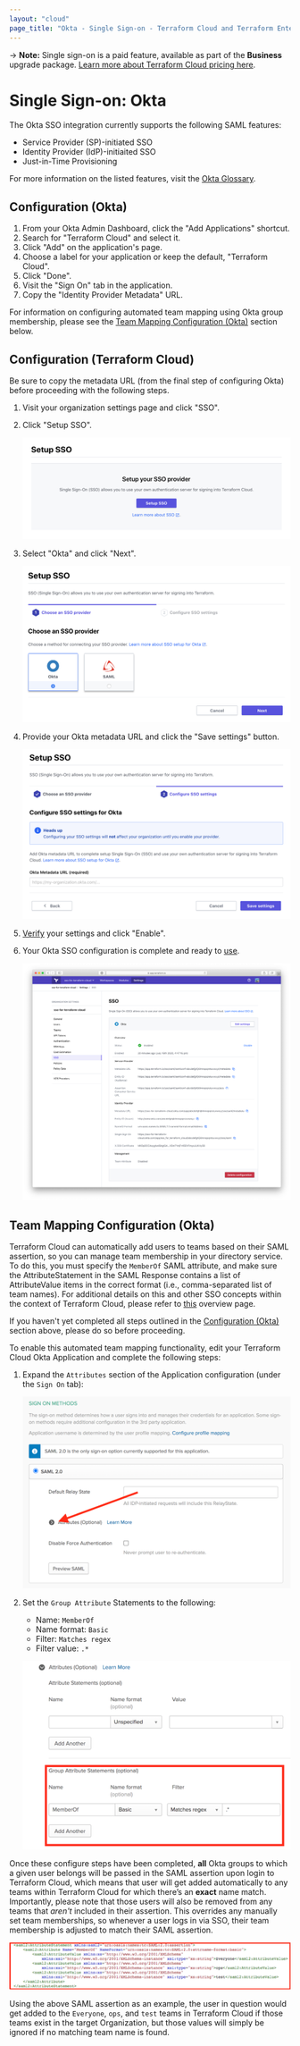 ```yaml
---
layout: "cloud"
page_title: "Okta - Single Sign-on - Terraform Cloud and Terraform Enterprise"
---
```


-> **Note:** Single sign-on is a paid feature, available as part of the **Business** upgrade package. [Learn more about Terraform Cloud pricing here](https://www.hashicorp.com/products/terraform/pricing/).

# Single Sign-on: Okta

The Okta SSO integration currently supports the following SAML features:

- Service Provider (SP)-initiated SSO
- Identity Provider (IdP)-initiaited SSO
- Just-in-Time Provisioning

For more information on the listed features, visit the [Okta Glossary](https://help.okta.com/en/prod/Content/Topics/Reference/glossary.htm).

## Configuration (Okta)

1. From your Okta Admin Dashboard, click the "Add Applications" shortcut.
2. Search for "Terraform Cloud" and select it.
3. Click "Add" on the application's page.
4. Choose a label for your application or keep the default, "Terraform Cloud".
5. Click "Done".
6. Visit the "Sign On" tab in the application.
7. Copy the "Identity Provider Metadata" URL.

For information on configuring automated team mapping using Okta group membership, please see the [Team Mapping Configuration (Okta)](#team-mapping-configuration-okta-) section below. 

## Configuration (Terraform Cloud)

Be sure to copy the metadata URL (from the final step of configuring Okta) before proceeding with the following steps.

1. Visit your organization settings page and click "SSO".

2. Click "Setup SSO".

    ![sso-setup](../images/sso/setup.png)

3. Select "Okta" and click "Next".

    ![sso-wizard-choose-provider-okta](../images/sso/wizard-choose-provider-okta.png)

4. Provide your Okta metadata URL and click the "Save settings" button.

    ![sso-wizard-configure-settings-okta](../images/sso/wizard-configure-settings-okta.png)

5. [Verify](./testing.html) your settings and click "Enable".

6. Your Okta SSO configuration is complete and ready to [use](../single-sign-on.html#using-sso).

    ![sso-settings](../images/sso/settings-okta.png)

## Team Mapping Configuration (Okta)

Terraform Cloud can automatically add users to teams based on their SAML assertion, so you can manage team membership in your directory service. To do this, you must specify the `MemberOf` SAML attribute, and make sure the AttributeStatement in the SAML Response contains a list of AttributeValue items in the correct format (i.e., comma-separated list of team names). For additional details on this and other SSO concepts within the context of Terraform Cloud, please refer to [this](../single-sign-on.html) overview page.

If you haven't yet completed all steps outlined in the [Configuration (Okta)](#configuration-okta-) section above, please do so before proceeding.

To enable this automated team mapping functionality, edit your Terraform Cloud Okta Application and complete the following steps:
1. Expand the `Attributes` section of the Application configuration (under the `Sign On` tab):

    ![The button for expanding the customizable Attributes section in the Okta portal appears to the left of the text "Attributes (optional)"](../images/sso/okta-attribute-settings.png)

2. Set the `Group Attribute` Statements to the following:
    * Name: `MemberOf`
    * Name format: `Basic`
    * Filter: `Matches regex`
    * Filter value: `.*`

    ![The customizable Group Attribute fields appear beneath the text "Group Attribute Statements (optional)"](../images/sso/okta-team-mapping.png)

Once these configure steps have been completed, **all** Okta groups to which a given user belongs will be passed in the SAML assertion upon login to Terraform Cloud, which means that user will get added automatically to any teams within Terraform Cloud for which there’s an **exact** name match.  Importantly, please note that those users will also be removed from any teams that *aren't* included in their assertion. This overrides any manually set team memberships, so whenever a user logs in via SSO, their team membership is adjusted to match their SAML assertion.

![The groups to which a user belongs are passed as values in the SAML assertion.  These values appear under the "AttributeStatement" block, with each unique name housed within its own individual "AttributeValue" block](../images/sso/okta-saml-assertion.png)

Using the above SAML assertion as an example, the user in question would get added to the `Everyone`, `ops`, and `test` teams in Terraform Cloud if those teams exist in the target Organization, but those values will simply be ignored if no matching team name is found.
